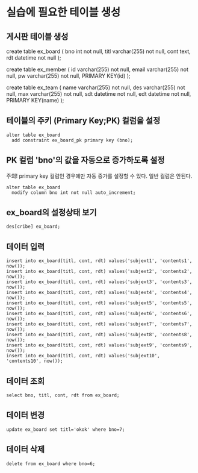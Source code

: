 # 실습에 필요한 테이블 생성

## 게시판 테이블 생성
create table ex_board (
    bno int not null,
    titl varchar(255) not null,
    cont text,
    rdt datetime not null
);


create table ex_member (
    id varchar(255) not null,
    email varchar(255) not null,
    pw varchar(255) not null,
    PRIMARY KEY(id)
);

create table ex_team (
    name varchar(255) not null,
    des varchar(255) not null,
    max varchar(255) not null,
    sdt datetime not null,
    edt datetime not null,
    PRIMARY KEY(name)
);


## 테이블의 주키 (Primary Key;PK) 컬럼을 설정
```
alter table ex_board
  add constraint ex_board_pk primary key (bno);
```
## PK 컬럼 'bno'의 값을 자동으로 증가하도록 설정
주의! primary key 컬럼인 경우에만 자동 증가를 설정할 수 있다. 일반 컬럼은 안된다.
```
alter table ex_board
  modify column bno int not null auto_increment;
```

## ex_board의 설정상태 보기
```
des[cribe] ex_board;
```

## 데이터 입력
```
insert into ex_board(titl, cont, rdt) values('subjext1', 'contents1', now());
insert into ex_board(titl, cont, rdt) values('subjext2', 'contents2', now());
insert into ex_board(titl, cont, rdt) values('subjext3', 'contents3', now());
insert into ex_board(titl, cont, rdt) values('subjext4', 'contents4', now());
insert into ex_board(titl, cont, rdt) values('subjext5', 'contents5', now());
insert into ex_board(titl, cont, rdt) values('subjext6', 'contents6', now());
insert into ex_board(titl, cont, rdt) values('subjext7', 'contents7', now());
insert into ex_board(titl, cont, rdt) values('subjext8', 'contents8', now());
insert into ex_board(titl, cont, rdt) values('subjext9', 'contents9', now());
insert into ex_board(titl, cont, rdt) values('subjext10', 'contents10', now());
```

## 데이터 조회
```
select bno, titl, cont, rdt from ex_board;
```

## 데이터 변경
```
update ex_board set titl='okok' where bno=7;
```

## 데이터 삭제
```
delete from ex_board where bno=6;
```